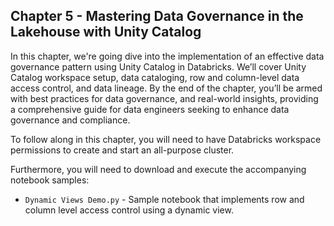 ## Chapter 5 - Mastering Data Governance in the Lakehouse with Unity Catalog

In this chapter, we're going dive into the implementation of an effective data governance pattern using Unity Catalog in Databricks.
We’ll cover Unity Catalog workspace setup, data cataloging, row and column-level data access control, and data lineage.
By the end of the chapter, you’ll be armed with best practices for data governance, and real-world insights, providing a comprehensive guide for data engineers seeking to enhance data governance and compliance.

To follow along in this chapter, you will need to have Databricks workspace permissions to create and start an all-purpose cluster.

Furthermore, you will need to download and execute the accompanying notebook samples:

- `Dynamic Views Demo.py` - Sample notebook that implements row and column level access control using a dynamic view.
